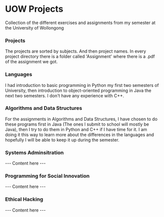 # UOW Projects
Collection of the different exercises and assignments from my semester at the University of Wollongong

### Projects
The projects are sorted by subjects. And then project names.
In every project directory there is a folder called 'Assignment' where there is a .pdf of the assignment we got.

### Languages
I had introduction to basic programming in Python my first two semesters of University, then introduction to object-oriented programming in Java the next two semesters. I don't have any experience with C++.

### Algorithms and Data Structures
For the assignments in Algorithms and Data Structures, I have chosen to do these programs first in Java (The ones I submit to school will mostly be Java), then I try to do them in Python and C++ if I have time for it. I am doing it this way to learn more about the differences in the languages and hopefully I will be able to keep it up during the semester.

### Systems Adminsitration
--- Content here ---

### Programming for Social Innovation
--- Content here ---

### Ethical Hacking 
--- Content here ---
